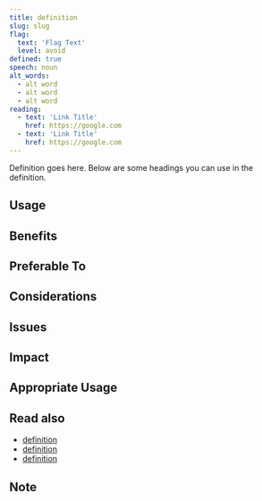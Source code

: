 ```yaml
---
title: definition
slug: slug
flag:
  text: 'Flag Text'
  level: avoid
defined: true
speech: noun
alt_words:
  - alt word
  - alt word
  - alt word
reading:
  - text: 'Link Title'
    href: https://google.com
  - text: 'Link Title'
    href: https://google.com
---
```


Definition goes here. Below are some headings you can use in the definition.

## Usage

## Benefits

## Preferable To

## Considerations

## Issues

## Impact

## Appropriate Usage

## Read also

- [definition](/definitions/[word])
- [definition](/definitions/[word])
- [definition](/definitions/[word])

## Note
